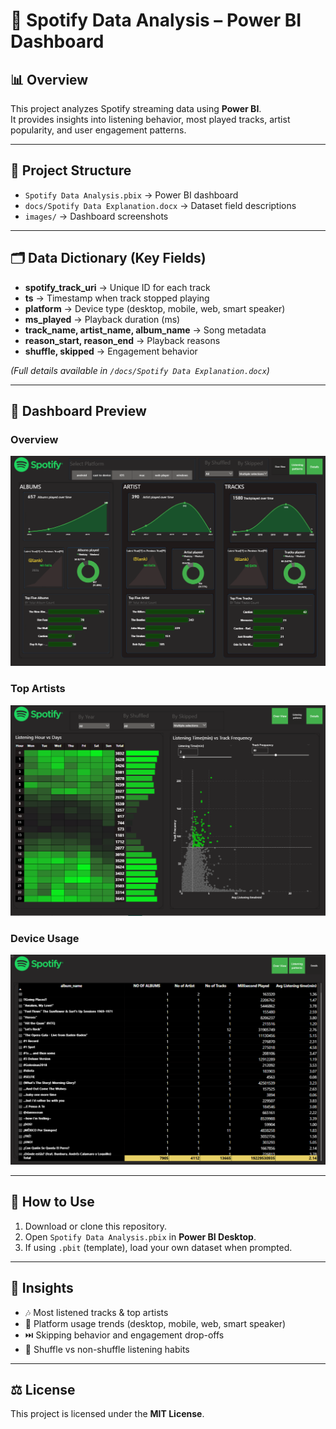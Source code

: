 # 🎵 Spotify Data Analysis – Power BI Dashboard

## 📊 Overview
This project analyzes Spotify streaming data using **Power BI**.  
It provides insights into listening behavior, most played tracks, artist popularity, and user engagement patterns.

---

## 📁 Project Structure
- `Spotify Data Analysis.pbix` → Power BI dashboard  
- `docs/Spotify Data Explanation.docx` → Dataset field descriptions  
- `images/` → Dashboard screenshots  

---

## 🗂️ Data Dictionary (Key Fields)
- **spotify_track_uri** → Unique ID for each track  
- **ts** → Timestamp when track stopped playing  
- **platform** → Device type (desktop, mobile, web, smart speaker)  
- **ms_played** → Playback duration (ms)  
- **track_name, artist_name, album_name** → Song metadata  
- **reason_start, reason_end** → Playback reasons  
- **shuffle, skipped** → Engagement behavior  

*(Full details available in `/docs/Spotify Data Explanation.docx`)*  

---

## 📸 Dashboard Preview

### Overview  
![Overview](images/Screenshot%202025-08-18%20134712.png)

### Top Artists  
![Top Artists](images/Screenshot%202025-08-18%20134743.png)

### Device Usage  
![Device Usage](images/Screenshot%202025-08-18%20134820.png)

---

## 🚀 How to Use
1. Download or clone this repository.  
2. Open `Spotify Data Analysis.pbix` in **Power BI Desktop**.  
3. If using `.pbit` (template), load your own dataset when prompted.  

---

## 📌 Insights
- 🎶 Most listened tracks & top artists  
- 📱 Platform usage trends (desktop, mobile, web, smart speaker)  
- ⏭️ Skipping behavior and engagement drop-offs  
- 🔀 Shuffle vs non-shuffle listening habits  

---

## ⚖️ License
This project is licensed under the **MIT License**.
